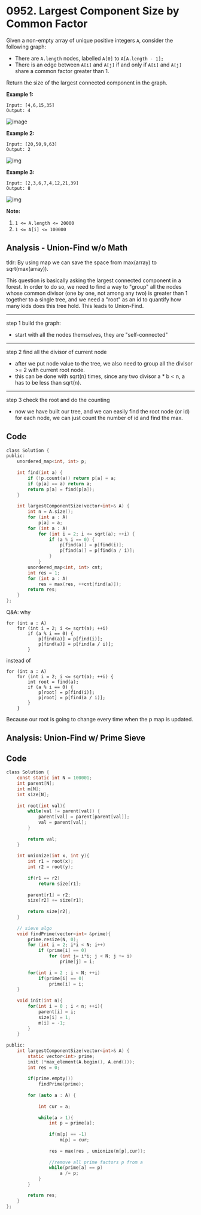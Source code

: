 # 0952. Largest Component Size by Common Factor

Given a non-empty array of unique positive integers `A`, consider the following graph:

- There are `A.length` nodes, labelled `A[0]` to `A[A.length - 1];`
- There is an edge between `A[i]` and `A[j]` if and only if `A[i]` and `A[j]` share a common factor greater than 1.

Return the size of the largest connected component in the graph.

 



**Example 1:**

```
Input: [4,6,15,35]
Output: 4
```

![image](resources/ex1.png)

**Example 2:**

```
Input: [20,50,9,63]
Output: 2
```

![img](resources/ex2.png)

**Example 3:**

```
Input: [2,3,6,7,4,12,21,39]
Output: 8
```

![img](resources/ex3.png)



**Note:**

1. `1 <= A.length <= 20000`
2. `1 <= A[i] <= 100000`

## Analysis - Union-Find w/o Math

tldr: By using map we can save the space from max(array) to sqrt(max(array)).

This question is basically asking the largest connected component in a forest. In order to do so, we need to find a way to "group" all the nodes whose common divisor (one by one, not among any two) is greater than 1 together to a single tree, and we need a "root" as an id to quantify how many kids does this tree hold. This leads to Union-Find.

---
step 1 build the graph:
* start with all the nodes themselves, they are "self-connected"
---
step 2 find all the divisor of current node
* after we put node value to the tree, we also need to group all the divisor >= 2 with current root node.
* this can be done with sqrt(n) times, since any two divisor a * b < n, a has to be less than sqrt(n).
---
step 3 check the root and do the counting
* now we have built our tree, and we can easily find the root node (or id) for each node, we can just count the number of id and find the max.

## Code

```c
class Solution {
public:
    unordered_map<int, int> p;
    
    int find(int a) {
        if (!p.count(a)) return p[a] = a;
        if (p[a] == a) return a;
        return p[a] = find(p[a]);
    }
    
    int largestComponentSize(vector<int>& A) {
        int n = A.size();
        for (int a : A)
            p[a] = a;
        for (int a : A)
            for (int i = 2; i <= sqrt(a); ++i) {
                if (a % i == 0) {                    
                    p[find(a)] = p[find(i)];
                    p[find(a)] = p[find(a / i)];
                }
            }
        unordered_map<int, int> cnt;
        int res = 1;
        for (int a : A)
            res = max(res, ++cnt[find(a)]);
        return res;
    }
};
```

Q&A:
why



```
for (int a : A) 
	for (int i = 2; i <= sqrt(a); ++i)
		if (a % i == 0) {
			p[find(a)] = p[find(i)];
			p[find(a)] = p[find(a / i)];
		}
```



instead of



```
for (int a : A) 
	for (int i = 2; i <= sqrt(a); ++i) {
		int root = find(a);
		if (a % i == 0) {
			p[root] = p[find(i)];
			p[root] = p[find(a / i)];
		}
	}
```



Because our root is going to change every time when the p map is updated.

## Analysis: Union-Find w/ Prime Sieve

## Code

```c
class Solution {
    const static int N = 100001;
    int parent[N];
    int m[N];
    int size[N];
    
    int root(int val){
        while(val != parent[val]) {
            parent[val] = parent[parent[val]];
            val = parent[val];
        }
        
        return val;
    }
    
    int unionize(int x, int y){
        int r1 = root(x);
        int r2 = root(y);
        
        if(r1 == r2)
            return size[r1];
        
        parent[r1] = r2;
        size[r2] += size[r1];
        
        return size[r2];
    }
    
    // sieve algo
    void findPrime(vector<int> &prime){
        prime.resize(N, 0);
        for (int i = 2; i*i < N; i++)
            if (prime[i] == 0)
                for (int j= i*i; j < N; j += i) 
                    prime[j] = i; 
        
        for(int i = 2 ; i < N; ++i)
            if(prime[i] == 0)
                prime[i] = i;
    }
    
    void init(int n){
        for(int i = 0 ; i < n; ++i){
            parent[i] = i;
            size[i] = 1;
            m[i] = -1;
        }
    }
    
public:
    int largestComponentSize(vector<int>& A) {
        static vector<int> prime;
        init (*max_element(A.begin(), A.end()));
        int res = 0;
        
        if(prime.empty())
            findPrime(prime);
        
        for (auto a : A) {
            
            int cur = a;
            
            while(a > 1){
                int p = prime[a];
                
                if(m[p] == -1)
                    m[p] = cur;
                
                res = max(res , unionize(m[p],cur));
                
                //remove all prime factors p from a
                while(prime[a] == p)
                    a /= p;      
            }        
        }

        return res;
    }
};
```